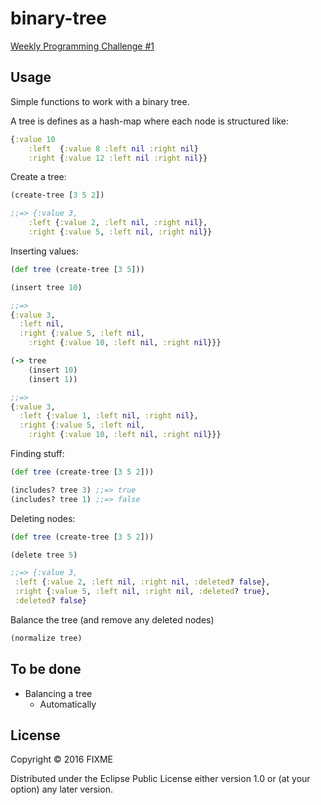 # binary-tree

[Weekly Programming Challenge #1](https://medium.com/@jamis/weekly-programming-challenge-1-55b63b9d2a1#.j3wnvtdko)

## Usage

Simple functions to work with a binary tree.

A tree is defines as a hash-map where each node is structured like:

```clojure
{:value 10
    :left  {:value 8 :left nil :right nil}
    :right {:value 12 :left nil :right nil}}
```

Create a tree:

``` clojure
(create-tree [3 5 2])

;;=> {:value 3,
    :left {:value 2, :left nil, :right nil},
    :right {:value 5, :left nil, :right nil}}
```

Inserting values:

``` clojure
(def tree (create-tree [3 5]))

(insert tree 10)

;;=>
{:value 3,
  :left nil,
  :right {:value 5, :left nil,
    :right {:value 10, :left nil, :right nil}}}

(-> tree
    (insert 10)
    (insert 1))

;;=>
{:value 3,
  :left {:value 1, :left nil, :right nil},
  :right {:value 5, :left nil,
    :right {:value 10, :left nil, :right nil}}}

```

Finding stuff:

``` clojure
(def tree (create-tree [3 5 2]))

(includes? tree 3) ;;=> true
(includes? tree 1) ;;=> false
```

Deleting nodes:

``` clojure
(def tree (create-tree [3 5 2]))

(delete tree 5)

;;=> {:value 3,
 :left {:value 2, :left nil, :right nil, :deleted? false},
 :right {:value 5, :left nil, :right nil, :deleted? true},
 :deleted? false}
```

Balance the tree (and remove any deleted nodes)

``` clojure
(normalize tree)

```

## To be done

* Balancing a tree
  * Automatically

## License

Copyright © 2016 FIXME

Distributed under the Eclipse Public License either version 1.0 or (at
your option) any later version.
